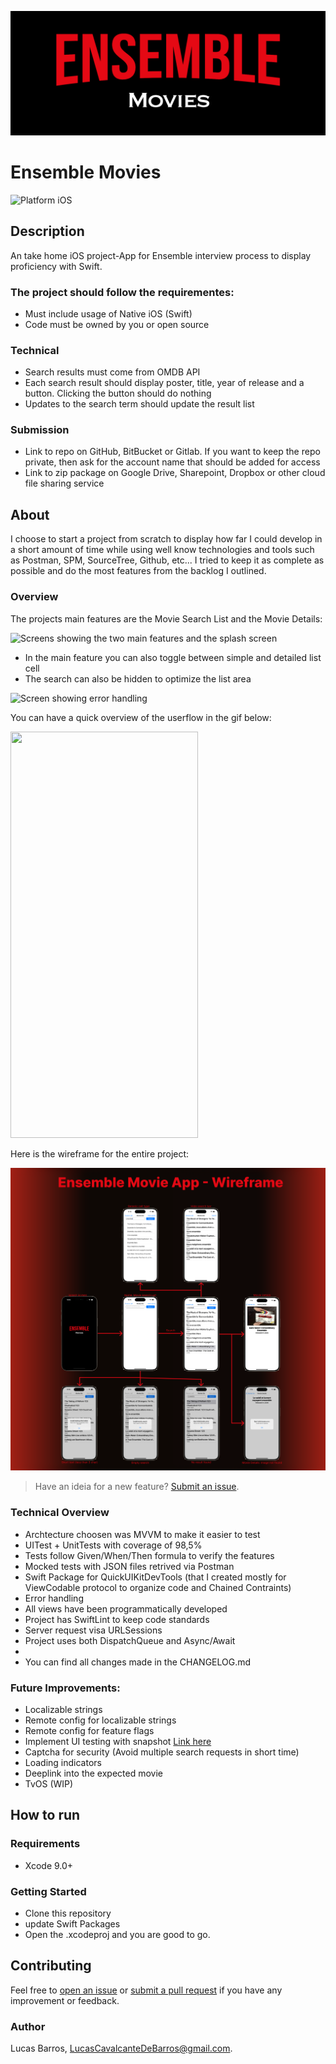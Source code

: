 ![Cover image](img/Github_Header.png)

# Ensemble Movies

![Platform iOS](https://img.shields.io/badge/Platform-iOS-blue)

## Description
An take home iOS project-App for Ensemble interview process to display proficiency with Swift. 
### The project should follow the requirementes: 
- Must include usage of Native iOS (Swift)
- Code must be owned by you or open source
### Technical 
- Search results must come from OMDB API
- Each search result should display poster, title, year of release and a button. Clicking the button should do
nothing
- Updates to the search term should update the result list

### Submission
- Link to repo on GitHub, BitBucket or Gitlab. If you want to keep the repo private, then ask for the
account name that should be added for access
- Link to zip package on Google Drive, Sharepoint, Dropbox or other cloud file sharing service

## About

I choose to start a project from scratch to display how far I could develop in a short amount of time while using well know technologies and tools such as Postman, SPM, SourceTree, Github, etc...
I tried to keep it as complete as possible and do the most features from the backlog I outlined. 

### Overview

The projects main features are the Movie Search List and the Movie Details: 

![Screens showing the two main features and the splash screen](img/Github_Features01.png)

- In the main feature you can also toggle between simple and detailed list cell
- The search can also be hidden to optimize the list area

![Screen showing error handling](img/Github_Features02.png)

You can have a quick overview of the userflow in the gif below: 

<img src="img/userFlow.gif " width="300" height="650"/>

Here is the wireframe for the entire project:

![Entire project wireframe with all possible user interactions](img/Github_ProjectWireframe.png)

> Have an ideia for a new feature? [Submit an issue](https://github.com/LucasCBarros/EnsembleMoviesOMDB/UBorrow/issues/new).

### Technical Overview

- Archtecture choosen was MVVM to make it easier to test
- UITest + UnitTests with coverage of 98,5%
- Tests follow Given/When/Then formula to verify the features
- Mocked tests with JSON files retrived via Postman 
- Swift Package for QuickUIKitDevTools (that I created mostly for ViewCodable protocol to organize code and Chained Contraints)
- Error handling
- All views have been programmatically developed
- Project has SwiftLint to keep code standards
- Server request visa URLSessions
- Project uses both DispatchQueue and Async/Await
- 
- You can find all changes made in the CHANGELOG.md

### Future Improvements: 

- Localizable strings
- Remote config for localizable strings
- Remote config for feature flags
- Implement UI testing with snapshot [Link here](https://github.com/uber/ios-snapshot-test-case/)
- Captcha for security (Avoid multiple search requests in short time)
- Loading indicators
- Deeplink into the expected movie
- TvOS (WIP)

## How to run

### Requirements
- Xcode 9.0+

### Getting Started
- Clone this repository
- update Swift Packages
- Open the .xcodeproj and you are good to go.

## Contributing

Feel free to [open an issue](https://github.com/LucasCBarros/EnsembleMoviesOMDB/issues/new) or [submit a pull request](https://github.com/LucasCBarros/EnsembleMoviesOMDB/compare) if you have any improvement or feedback.

### Author

Lucas Barros, LucasCavalcanteDeBarros@gmail.com.
